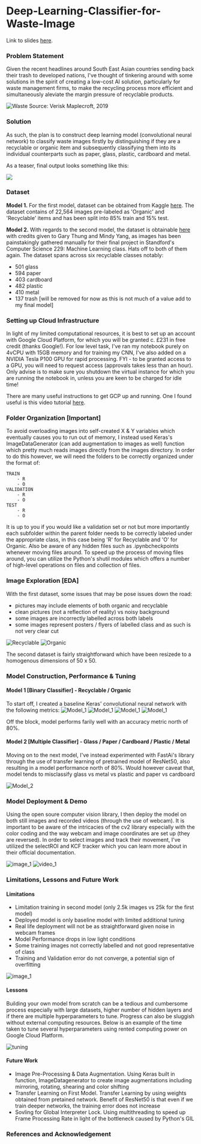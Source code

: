 # Deep-Learning-Classifier-for-Waste-Image

Link to slides [here](https://docs.google.com/presentation/d/1_zzVJjtJ5vg5u0akq-QbtEjLUtVgq1u4IIIbaHyEiQM/edit?usp=sharing).

### **Problem Statement**
Given the recent headlines around South East Asian countries sending back their trash to developed nations, I've thought of tinkering around with some solutions in the spirit of creating a low-cost AI solution, particularly for waste management firms, to make the recycling process more efficient and simultaneously aleviate the margin pressure of recyclable products.

![Waste](images/world_map.png)
Source: Verisk Maplecroft, 2019

### **Solution**
As such, the plan  is to construct deep learning model (convolutional neural network) to classify waste images firstly by distinguishing if they are a recyclable or organic item and subsequently classifying them into its individual counterparts such as paper, glass, plastic, cardboard and metal.

As a teaser, final output looks something like this:

[![](http://img.youtube.com/vi/PdsfRcfIfBQ/0.jpg)](http://www.youtube.com/watch?v=PdsfRcfIfBQ "Image Classifier using Convolutional Neural Network")


### **Dataset**
**Model 1.** For the first model, dataset can be obtained from Kaggle [here](https://www.kaggle.com/techsash/waste-classification-data). The dataset contains of 22,564 images pre-labeled as 'Organic' and 'Recyclable' items and has been split into 85% train and 15% test. 

**Model 2.** With regards to the second model, the dataset is obtainable [here](https://github.com/garythung/trashnet) with credits given to Gary Thung and Mindy Yang, as images has been painstakingly gathered manually for their final project in Standford's Computer Science 229: Machine Learning class. Hats off to both of them again. The dataset spans across six recyclable classes notably:

- 501 glass
- 594 paper
- 403 cardboard
- 482 plastic
- 410 metal
- 137 trash [will be removed for now as this is not much of a value add to my final model]

### **Setting up Cloud Infrastructure**
In light of my limited computational resources, it is best to set up an account with Google Cloud Platform, for which you will be granted c. £231 in free credit (thanks Google!). For low level task, I've ran my notebook purely on 4vCPU with 15GB memory and for training my CNN, I've also added on a NVIDIA Tesla P100 GPU for rapid processing. FYI - to be granted access to a GPU, you will need to request access (approvals takes less than an hour). Only advise is to make sure you shutdown the virtual instance for which you are running the notebook in, unless you are keen to be charged for idle time!

There are many useful instructions to get GCP up and running. One I found useful is this video tutorial [here](https://www.youtube.com/watch?v=Db4FfhXDYS8).

### **Folder Organization [Important]**
To avoid overloading images into self-created X & Y variables which eventually causes you to run out of memory, I instead used Keras's ImageDataGenerator (can add augmentation to images as well) function which pretty much reads images directly from the images directory. In order to do this however, we will need the folders to be correctly organized under the format of:

    TRAIN
        - R 
        - O
    VALIDATION
        - R
        - O
    TEST
        - R
        - O
        
It is up to you if you would like a validation set or not but more importantly each subfolder within the parent folder needs to be correctly labeled under the appropriate class, in this case being 'R' for Recyclable and 'O' for Organic. Also be aware of any hidden files such as .ipynbcheckpoints whenever moving files around. To speed up the process of moving files around, you can utilize the Python's shutil modules which offers a number of high-level operations on files and collection of files. 

### **Image Exploration [EDA]**
With the first dataset, some issues that may be pose issues down the road:

- pictures may include elements of both organic and recyclable
- clean pictures (not a reflection of reality) vs noisy background
- some images are incorrectly labelled across both labels
- some images represent posters / flyers of labelled class and as such is not very clear cut

![Recyclable](images/recyclable.png)
![Organic](images/organic.png)

The second dataset is fairly straightforward which have been resizede to a homogenous dimensions of 50 x 50. 

### **Model Construction, Performance & Tuning**

#### Model 1 [Binary Classifier] - Recyclable / Organic
To start off, I created a baseline Keras' convolutional neural network with the following metrics:
![Model_1](images/model_1.png)
![Model_1](images/confusion_1.png)
![Model_1](images/roc_1.png)
![Model_1](images/threshold.png)

Off the block, model performs farily well with an accuracy metric north of 80%. 

#### Model 2 [Multiple Classifier] - Glass / Paper / Cardboard / Plastic / Metal
Moving on to the next model, I've instead experimented with FastAi's library through the use of transfer learning of pretrained model of ResNet50, also resulting in a model performance north of 80%. Would however caveat that, model tends to misclassify glass vs metal vs plastic and paper vs cardboard

![Model_2](images/confusion_2.png)


### **Model Deployment & Demo**
Using the open soure computer vision library, I then deploy the model on both still images and recorded videos (through the use of webcam). It is important to be aware of the intricacies of the cv2 library especially with the color coding and the way webcam and image coordinates are set up (they are reversed). In order to select images and track their movement, I've utilized the selectROI and KCF tracker which you can learn more about in their official documentation.

![image_1](images/multi_image.png)
![video_1](images/video_2.png)

### **Limitations, Lessons and Future Work**

#### **Limitations**
- Limitation training in second model (only 2.5k images vs 25k for the first model)
- Deployed model is only baseline model with limited additional tuning
- Real life deployment will not be as straightforward given noise in webcam frames
- Model Performance drops in low light conditions
- Some training images not correctly labelled and not good representative of class
- Training and Validation error do not converge, a potential sign of overfitting

![image_1](images/errors.png)

#### **Lessons**
Building your own model from scratch can be a tedious and cumbersome process especially with large datasets, higher number of hidden layers and if there are multiple hyperparameters to tune. Progress can also be sluggish without external computing resources. Below is an example of the time taken to tune several hyperparameters using rented computing power on Google Cloud Platform.

![tuning](images/tuning.png)

#### **Future Work**
- Image Pre-Processing & Data Augmentation. Using Keras built in function, ImageDatagenerator to create image augmentations including mirroring, rotating, shearing and color shifting
- Transfer Learning on First Model. Transfer Learning by using weights obtained from pretained network. Benefit of ResNet50 is that even if we train deeper networks, the training error does not increase
- Sovling for Global Interpreter Lock. Using multithreading to speed up Frame Processing Rate in light of the bottleneck caused by Python's GIL

### **References and Acknowledgement**
